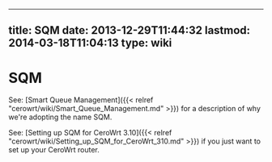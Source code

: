 
---
title: SQM
date: 2013-12-29T11:44:32
lastmod: 2014-03-18T11:04:13
type: wiki
---
SQM
===

See: [Smart Queue Management]({{< relref "cerowrt/wiki/Smart_Queue_Management.md" >}}) for a description of why we're
adopting the name SQM.

See: [Setting up SQM for CeroWrt 3.10]({{< relref "cerowrt/wiki/Setting_up_SQM_for_CeroWrt_310.md" >}}) if you just want to set up your CeroWrt router.
